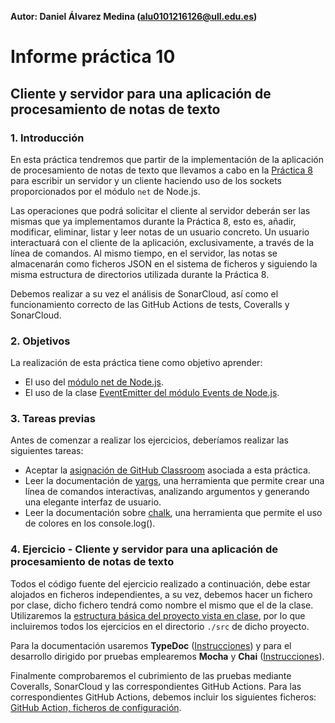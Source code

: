**Autor: Daniel Álvarez Medina (alu0101216126@ull.edu.es)**

# Informe práctica 10
## Cliente y servidor para una aplicación de procesamiento de notas de texto

### 1. Introducción

En esta práctica tendremos que partir de la implementación de la aplicación de procesamiento de notas de texto que llevamos a cabo en la [Práctica 8](https://ull-esit-inf-dsi-2021.github.io/ull-esit-inf-dsi-20-21-prct08-filesystem-notes-app-alu0101216126/) para escribir un servidor y un cliente haciendo uso de los sockets proporcionados por el módulo `net` de Node.js.

Las operaciones que podrá solicitar el cliente al servidor deberán ser las mismas que ya implementamos durante la Práctica 8, esto es, añadir, modificar, eliminar, listar y leer notas de un usuario concreto. Un usuario interactuará con el cliente de la aplicación, exclusivamente, a través de la línea de comandos. Al mismo tiempo, en el servidor, las notas se almacenarán como ficheros JSON en el sistema de ficheros y siguiendo la misma estructura de directorios utilizada durante la Práctica 8.

Debemos realizar a su vez el análisis de SonarCloud, así como el funcionamiento correcto de las GitHub Actions de tests, Coveralls y SonarCloud.

### 2. Objetivos

La realización de esta práctica tiene como objetivo aprender:

- El uso del [módulo net de Node.js](https://nodejs.org/dist/latest-v16.x/docs/api/net.html).
- El uso de la clase [EventEmitter del módulo Events de Node.js](https://nodejs.org/dist/latest-v16.x/docs/api/events.html#events_class_eventemitter).

### 3. Tareas previas

Antes de comenzar a realizar los ejercicios, deberíamos realizar las siguientes tareas:

- Aceptar la [asignación de GitHub Classroom](https://classroom.github.com/assignment-invitations/2040e575f8d4b7d81e9336c0d617baf0/status) asociada a esta práctica.
- Leer la documentación de [yargs](https://www.npmjs.com/package/yargs), una herramienta que permite crear una línea de comandos interactivas, analizando argumentos y generando una elegante interfaz de usuario.
- Leer la documentación sobre [chalk](https://www.npmjs.com/package/chalk), una herramienta que permite el uso de colores en los console.log().

### 4. Ejercicio - Cliente y servidor para una aplicación de procesamiento de notas de texto

Todos el código fuente del ejercicio realizado a continuación, debe estar alojados en ficheros independientes, a su vez, debemos hacer un fichero por clase, dicho fichero tendrá como nombre el mismo que el de la clase. Utilizaremos la [estructura básica del proyecto vista en clase](https://ull-esit-inf-dsi-2021.github.io/typescript-theory/typescript-project-setup.html), por lo que incluiremos todos los ejercicios en el directorio `./src` de dicho proyecto.

Para la documentación usaremos **TypeDoc** ([Instrucciones](https://drive.google.com/file/d/19LLLCuWg7u0TjjKz9q8ZhOXgbrKtPUme/view)) y para el desarrollo dirigido por pruebas emplearemos **Mocha** y **Chai** ([Instrucciones](https://drive.google.com/file/d/1-z1oNOZP70WBDyhaaUijjHvFtqd6eAmJ/view)).

Finalmente comprobaremos el cubrimiento de las pruebas mediante Coveralls, SonarCloud y las correspondientes GitHub Actions. Para las correspondientes GitHub Actions, debemos incluir los siguientes ficheros: [GitHub Action, ficheros de configuración](https://github.com/ULL-ESIT-INF-DSI-2021/ull-esit-inf-dsi-20-21-prct08-filesystem-notes-app-alu0101216126/tree/main/.github/workflows).
